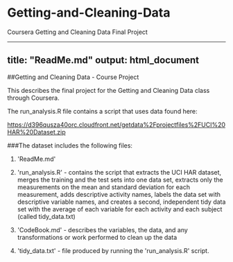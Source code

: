 # Getting-and-Cleaning-Data
Coursera Getting and Cleaning Data Final Project

---
title: "ReadMe.md"
output: html_document
---

##Getting and Cleaning Data - Course Project

This describes the final project for the Getting and Cleaning Data class through Coursera.

The run_analysis.R file contains a script that uses data found here:

https://d396qusza40orc.cloudfront.net/getdata%2Fprojectfiles%2FUCI%20HAR%20Dataset.zip



###The dataset includes the following files:

1. 'ReadMe.md'

2. 'run_analysis.R' - contains the script that extracts the UCI HAR dataset, merges the training and the test sets into one data set, extracts only the measurements on the mean and standard deviation for each measurement, adds descriptive activity names, labels the data set with descriptive variable names, and creates a second, independent tidy data set with the average of each variable for each activity and each subject (called tidy_data.txt)

3. 'CodeBook.md' -  describes the variables, the data, and any transformations or work performed to clean up the data

4. 'tidy_data.txt' - file produced by running the 'run_analysis.R' script.
